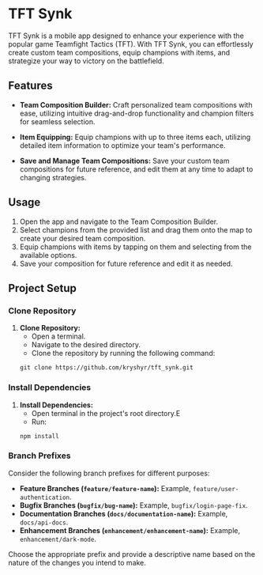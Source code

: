 # TFT Synk

TFT Synk is a mobile app designed to enhance your experience with the popular game Teamfight Tactics (TFT). With TFT Synk, you can effortlessly create custom team compositions, equip champions with items, and strategize your way to victory on the battlefield.

## Features

- **Team Composition Builder:** Craft personalized team compositions with ease, utilizing intuitive drag-and-drop functionality and champion filters for seamless selection.

- **Item Equipping:** Equip champions with up to three items each, utilizing detailed item information to optimize your team's performance.

- **Save and Manage Team Compositions:** Save your custom team compositions for future reference, and edit them at any time to adapt to changing strategies.

## Usage

1. Open the app and navigate to the Team Composition Builder.
2. Select champions from the provided list and drag them onto the map to create your desired team composition.
3. Equip champions with items by tapping on them and selecting from the available options.
4. Save your composition for future reference and edit it as needed.

## Project Setup

### Clone Repository

1. **Clone Repository:**
   - Open a terminal.
   - Navigate to the desired directory.
   - Clone the repository by running the following command:
   ```
   git clone https://github.com/kryshyr/tft_synk.git
   ```

### Install Dependencies

1. **Install Dependencies:**
   - Open terminal in the project's root directory.E
   - Run:
   ```
   npm install
   ```

### Branch Prefixes

Consider the following branch prefixes for different purposes:

- **Feature Branches (`feature/feature-name`):** Example, `feature/user-authentication`.
- **Bugfix Branches (`bugfix/bug-name`):** Example, `bugfix/login-page-fix`.
- **Documentation Branches (`docs/documentation-name`):** Example, `docs/api-docs`.
- **Enhancement Branches (`enhancement/enhancement-name`):** Example, `enhancement/dark-mode`.
  
Choose the appropriate prefix and provide a descriptive name based on the nature of the changes you intend to make.
